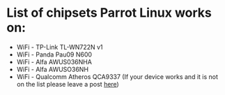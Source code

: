 # List of chipsets Parrot Linux works on:

- WiFi - TP-Link TL-WN722N v1
- WiFi - Panda Pau09 N600
- WiFi - Alfa AWUS036NHA
- WiFi - Alfa AWUSO36NH
- WiFi - Qualcomm Atheros QCA9337
(If your device works and it is not on the list please leave a post [here](https://community.parrotsec.org/))
